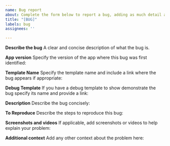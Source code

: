 ```yaml
---
name: Bug report
about: Complete the form below to report a bug, adding as much detail as you can
title: "[BUG]"
labels: bug
assignees: ''

---
```


**Describe the bug**
A clear and concise description of what the bug is.


**App version**
Specify the version of the app where this bug was first identified:


**Template Name**
Specify the template name and include a link where the bug appears if appropriate:


**Debug Template**
If you have a debug template to show demonstrate the bug specify its name and provide a link:


**Description**
Describe the bug concisely:


**To Reproduce**
Describe the steps to reproduce this bug:


**Screenshots and videos**
If applicable, add screenshots or videos to help explain your problem:


**Additional context**
Add any other context about the problem here:
